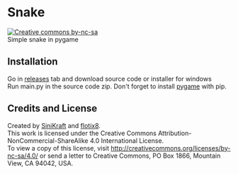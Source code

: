 # Snake
[![Creative commons by-nc-sa](https://licensebuttons.net/l/by-nc-sa/4.0/88x31.png)](http://creativecommons.org/licenses/by-nc-sa/4.0/)  
Simple snake in pygame
## Installation
Go in [releases](https://github.com/SiniKraft/Snake/releases) tab and download source code or installer for windows  
Run main.py in the source code zip. Don't forget to install [pygame](https://www.pygame.org/) with pip.  
## Credits and License
Created by [SiniKraft](https://github.com/SiniKraft) and [flotix8](https://github.com/flotix8).  
This work is licensed under the Creative Commons Attribution-NonCommercial-ShareAlike 4.0 International License.  
To view a copy of this license, visit http://creativecommons.org/licenses/by-nc-sa/4.0/ or send a letter to Creative Commons, PO Box 1866, Mountain View, CA 94042, USA.
